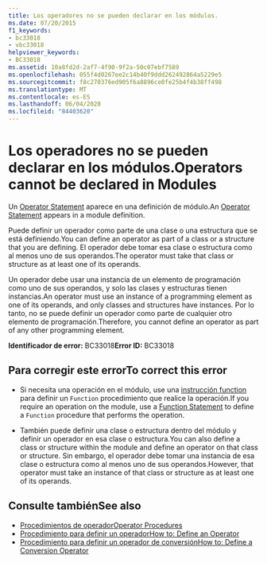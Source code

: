 ```yaml
---
title: Los operadores no se pueden declarar en los módulos.
ms.date: 07/20/2015
f1_keywords:
- bc33018
- vbc33018
helpviewer_keywords:
- BC33018
ms.assetid: 10a8fd2d-2af7-4f90-9f2a-50c07ebf7589
ms.openlocfilehash: 055f4d0267ee2c14b40f9ddd262492864a5229e5
ms.sourcegitcommit: f8c270376ed905f6a8896ce0fe25b4f4b38ff498
ms.translationtype: MT
ms.contentlocale: es-ES
ms.lasthandoff: 06/04/2020
ms.locfileid: "84403620"
---
```

# <a name="operators-cannot-be-declared-in-modules"></a><span data-ttu-id="40204-102">Los operadores no se pueden declarar en los módulos.</span><span class="sxs-lookup"><span data-stu-id="40204-102">Operators cannot be declared in Modules</span></span>
<span data-ttu-id="40204-103">Un [Operator Statement](../language-reference/statements/operator-statement.md) aparece en una definición de módulo.</span><span class="sxs-lookup"><span data-stu-id="40204-103">An [Operator Statement](../language-reference/statements/operator-statement.md) appears in a module definition.</span></span>  
  
 <span data-ttu-id="40204-104">Puede definir un operador como parte de una clase o una estructura que se está definiendo.</span><span class="sxs-lookup"><span data-stu-id="40204-104">You can define an operator as part of a class or a structure that you are defining.</span></span> <span data-ttu-id="40204-105">El operador debe tomar esa clase o estructura como al menos uno de sus operandos.</span><span class="sxs-lookup"><span data-stu-id="40204-105">The operator must take that class or structure as at least one of its operands.</span></span>  
  
 <span data-ttu-id="40204-106">Un operador debe usar una instancia de un elemento de programación como uno de sus operandos, y solo las clases y estructuras tienen instancias.</span><span class="sxs-lookup"><span data-stu-id="40204-106">An operator must use an instance of a programming element as one of its operands, and only classes and structures have instances.</span></span> <span data-ttu-id="40204-107">Por lo tanto, no se puede definir un operador como parte de cualquier otro elemento de programación.</span><span class="sxs-lookup"><span data-stu-id="40204-107">Therefore, you cannot define an operator as part of any other programming element.</span></span>  
  
 <span data-ttu-id="40204-108">**Identificador de error:** BC33018</span><span class="sxs-lookup"><span data-stu-id="40204-108">**Error ID:** BC33018</span></span>  
  
## <a name="to-correct-this-error"></a><span data-ttu-id="40204-109">Para corregir este error</span><span class="sxs-lookup"><span data-stu-id="40204-109">To correct this error</span></span>  
  
- <span data-ttu-id="40204-110">Si necesita una operación en el módulo, use una [instrucción function](../language-reference/statements/function-statement.md) para definir un `Function` procedimiento que realice la operación.</span><span class="sxs-lookup"><span data-stu-id="40204-110">If you require an operation on the module, use a [Function Statement](../language-reference/statements/function-statement.md) to define a `Function` procedure that performs the operation.</span></span>  
  
- <span data-ttu-id="40204-111">También puede definir una clase o estructura dentro del módulo y definir un operador en esa clase o estructura.</span><span class="sxs-lookup"><span data-stu-id="40204-111">You can also define a class or structure within the module and define an operator on that class or structure.</span></span> <span data-ttu-id="40204-112">Sin embargo, el operador debe tomar una instancia de esa clase o estructura como al menos uno de sus operandos.</span><span class="sxs-lookup"><span data-stu-id="40204-112">However, that operator must take an instance of that class or structure as at least one of its operands.</span></span>  
  
## <a name="see-also"></a><span data-ttu-id="40204-113">Consulte también</span><span class="sxs-lookup"><span data-stu-id="40204-113">See also</span></span>

- [<span data-ttu-id="40204-114">Procedimientos de operador</span><span class="sxs-lookup"><span data-stu-id="40204-114">Operator Procedures</span></span>](../programming-guide/language-features/procedures/operator-procedures.md)
- [<span data-ttu-id="40204-115">Procedimiento para definir un operador</span><span class="sxs-lookup"><span data-stu-id="40204-115">How to: Define an Operator</span></span>](../programming-guide/language-features/procedures/how-to-define-an-operator.md)
- [<span data-ttu-id="40204-116">Procedimiento para definir un operador de conversión</span><span class="sxs-lookup"><span data-stu-id="40204-116">How to: Define a Conversion Operator</span></span>](../programming-guide/language-features/procedures/how-to-define-a-conversion-operator.md)
